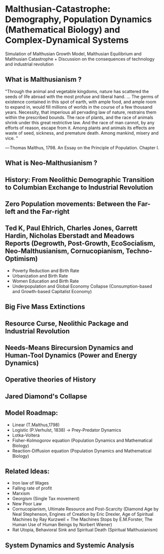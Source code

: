 # Malthusian-Catastrophe: Demography, Population Dynamics (Mathematical Biology) and Complex-Dynamical Systems
Simulation of Malthusian Growth Model,  Malthusian Equilibrium and Malthusian Catastrophe + Discussion on the consequences of technology and industrial revolution

## What is Malthusianism ?
"Through the animal and vegetable kingdoms, nature has scattered the seeds of life abroad with the most profuse and liberal hand. ... The germs of existence contained in this spot of earth, with ample food, and ample room to expand in, would fill millions of worlds in the course of a few thousand years. Necessity, that imperious all pervading law of nature, restrains them within the prescribed bounds. The race of plants, and the race of animals shrink under this great restrictive law. And the race of man cannot, by any efforts of reason, escape from it. Among plants and animals its effects are waste of seed, sickness, and premature death. Among mankind, misery and vice. "

— Thomas Malthus, 1798. An Essay on the Principle of Population. Chapter I.

## What is Neo-Malthusianism ?


## History: From Neolithic Demographic Transition to Columbian Exchange to Industrial Revolution

## Zero Population movements: Between the Far-left and the Far-right

## Ted K, Paul Ehlrich, Charles Jones, Garrett Hardin, Nicholas Eberstadt and Meadows Reports (Degrowth, Post-Growth, EcoSocialism, Neo-Malthusianism, Cornucopianism, Techno-Optimism)
- Poverty Reduction and Birth Rate
- Urbanization and Birth Rate
- Women Education and Birth Rate
- Underpopulation and Global Economy Collapse (Consumption-based and Growth-based Capitalist Economy)

## Big Five Mass Extinctions

## Resource Curse, Neolithic Package and Industrial Revolution

## Needs-Means Birecursion Dynamics and Human-Tool Dynamics (Power and Energy Dynamics)

## Operative theories of History

## Jared Diamond's Collapse

## Model Roadmap:

- Linear (T.Malthus,1798)
- Logistic (P.Verhulst, 1838) -> Prey-Predator Dynamics
- Lotka-Voltera
- Fisher-Kolmogorov equation (Population Dynamics and Mathematical Biology)
- Reaction-Diffusion equation (Population Dynamics and Mathematical Biology)

## Related Ideas:
- Iron law of Wages
- Falling rate of profit
- Marxism
- Georgism (Single Tax movement)
- New Poor Law
- Cornucopianism, Ultimate Resource and Post-Scarcity (Diamond Age by Neal Stephenson, Engines of Creation by Eric Drexler, Age of Spiritual Machines by Ray Kurzweil + The Machines Stops by E.M.Forster, The Human Use of Human Beings by Norbert Wiener)
- Rat Utopia, Behavioral Sink and Spiritual Death (Spiritual Malthusianism)


## System Dynamics and Systemic Analysis
